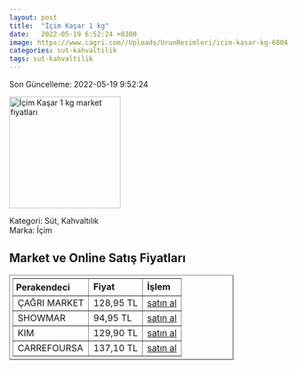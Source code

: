 ```yaml
---
layout: post
title:  "İçim Kaşar 1 kg"
date:   2022-05-19 6:52:24 +0300
image: https://www.cagri.com//Uploads/UrunResimleri/icim-kasar-kg-6804.jpg
categories: sut-kahvaltilik
tags: sut-kahvaltilik
---
```


Son Güncelleme: 2022-05-19 9:52:24

<img src="https://www.cagri.com//Uploads/UrunResimleri/icim-kasar-kg-6804.jpg" width="200" alt="İçim Kaşar 1 kg market fiyatları" />

Kategori: Süt, Kahvaltılık
<br />
Marka: İçim

<h2>Market ve Online Satış Fiyatları</h2>

<table border="1" style="padding: 5px;width:80%;">
  <tr>
    <td style="padding: 5px;"><strong>Perakendeci</strong></td>
    <td><strong>Fiyat</strong></td>
    <td><strong>İşlem</strong></td>
  </tr>
  <tr>
              <td title="Çağrı Market">ÇAĞRI MARKET</td>
              <td>128,95 TL</td>
              <td><a title="Çağrı Market" target="_blank" href="https://www.cagri.com/icim-kasar-kg">satın al</a></td>
            </tr><tr>
              <td title="Showmar">SHOWMAR</td>
              <td>94,95 TL</td>
              <td><a title="Showmar" target="_blank" href="https://www.showmar.com.tr/urun/icim-taze-kasar-kg">satın al</a></td>
            </tr><tr>
              <td title="Kim">KIM</td>
              <td>129,90 TL</td>
              <td><a title="Kim" target="_blank" href="https://www.kimgeldi.com/icim-taze-kasar-blok-kg">satın al</a></td>
            </tr><tr>
              <td title="CarrefourSA">CARREFOURSA</td>
              <td>137,10 TL</td>
              <td><a title="CarrefourSA" target="_blank" href="https://www.carrefoursa.com/icim-kasar-peyniri-1-kg-p-30098209">satın al</a></td>
            </tr>
</table>
